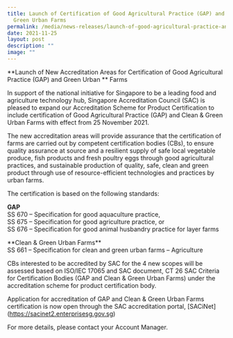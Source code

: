 ```yaml
---
title: Launch of Certification of Good Agricultural Practice (GAP) and Clean &
  Green Urban Farms
permalink: /media/news-releases/launch-of-good-agricultural-practice-and-clean-and-green-urban-farms/
date: 2021-11-25
layout: post
description: ""
image: ""
---
```

**Launch of New Accreditation Areas for Certification of Good Agricultural Practice (GAP) and Green Urban ** Farms

In support of the national initiative for Singapore to be a leading food and agriculture technology hub, Singapore Accreditation Council (SAC) is pleased to expand our Accreditation Scheme for Product Certification to include certification of Good Agricultural Practice (GAP) and Clean &amp; Green Urban Farms with effect from 25 November 2021.

The new accreditation areas will provide assurance that the certification of farms are carried out by competent certification bodies (CBs), to ensure quality assurance at source and a resilient supply of safe local vegetable produce, fish products and fresh poultry eggs through good agricultural practices, and sustainable production of quality, safe, clean and green product through use of resource-efficient technologies and practices by urban farms.
 

The certification is based on the following standards:

**GAP**<br>
SS 670 – Specification for good aquaculture practice,<br>
SS 675 – Specification for good agriculture practice, or<br>
SS 676 – Specification for good animal husbandry practice for layer farms
 
\*\*Clean &amp; Green Urban Farms\*\*<br>
SS 661 – Specification for clean and green urban farms – Agriculture
 
CBs interested to be accredited by SAC for the 4 new scopes will be assessed based on ISO/IEC 17065 and SAC document, CT 26 SAC Criteria for Certification Bodies (GAP and Clean &amp; Green Urban Farms) under the accreditation scheme for product certification body.

Application for accreditation of GAP and Clean &amp; Green Urban Farms certification is now open through the SAC accreditation portal, \[SACiNet\](https://sacinet2.enterprisesg.gov.sg)

For more details, please contact your Account Manager.